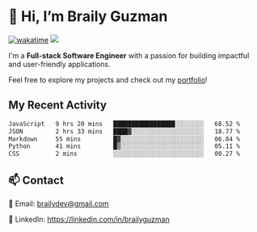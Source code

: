 # 👋 Hi, I’m Braily Guzman
[![wakatime](https://wakatime.com/badge/user/78b9a827-5162-4c58-9330-4ea970cf6de4.svg)](https://wakatime.com/@78b9a827-5162-4c58-9330-4ea970cf6de4)
![](https://komarev.com/ghpvc/?username=brailyguzman)

I'm a **Full-stack Software Engineer** with a passion for building impactful and user-friendly applications.

Feel free to explore my projects and check out my [portfolio](https://braily.dev)!


## My Recent Activity
<!--START_SECTION:waka-->

```txt
JavaScript   9 hrs 20 mins   █████████████████░░░░░░░░   68.52 %
JSON         2 hrs 33 mins   ████▓░░░░░░░░░░░░░░░░░░░░   18.77 %
Markdown     55 mins         █▓░░░░░░░░░░░░░░░░░░░░░░░   06.84 %
Python       41 mins         █▒░░░░░░░░░░░░░░░░░░░░░░░   05.11 %
CSS          2 mins          ░░░░░░░░░░░░░░░░░░░░░░░░░   00.27 %
```

<!--END_SECTION:waka-->

## 📫 Contact
📧 Email: brailydev@gmail.com

🔗 LinkedIn: https://linkedin.com/in/brailyguzman
